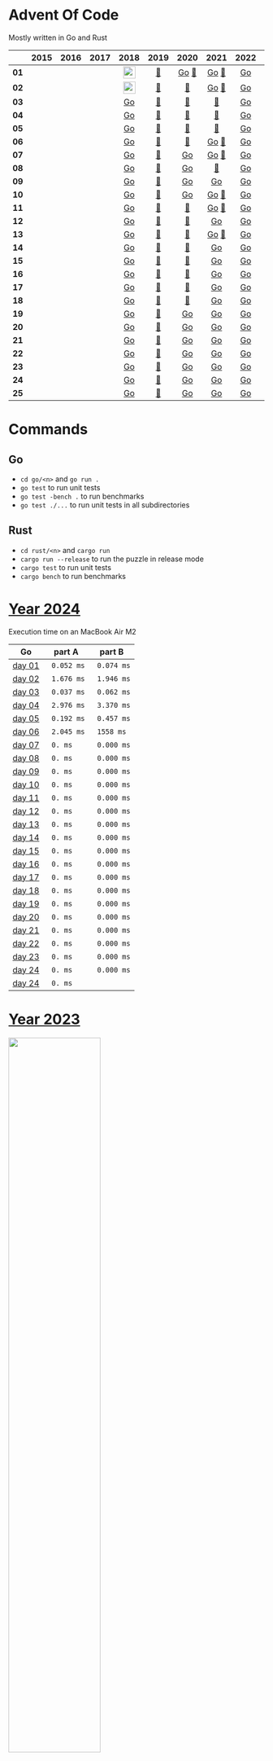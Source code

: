 # Advent Of Code

Mostly written in Go and Rust

|        | 2015 | 2016 | 2017 | 2018 | 2019 | 2020 | 2021 | 2022 | 2023 |            2024             |
|------  |:----:|:----:|:----:|:----:|:----:|:----:|:----:|:----:|:----:|:---------------------------:|
| **01** | | | | [<img src="assets/golang.png" width="24px"/>](./go/2018/01/day01.go) | [:crab:](./rust/2019/day01) | [Go](./go/2020/01/day01.go) [:crab:](./rust/2020/day01) | [Go](./go/2021/01/day01.go) [:crab:](./rust/2021/day01) | [Go](./go/2022/01/day01.go) | [Go](./go/2023/01/day01.go) | [Go](./go/2024/01/day01.go) |
| **02** | | | | [<img src="assets/golang.png" width="24px"/>](./go/2018/02/day02.go) | [:crab:](./rust/2019/day02) |                             [:crab:](./rust/2020/day02) | [Go](./go/2021/01/day02.go) [:crab:](./rust/2021/day02) | [Go](./go/2022/02/day02.go) | [Go](./go/2023/02/day02.go) |
| **03** | | | | [Go](./go/2018/03/day03.go) | [:crab:](./rust/2019/day03) |                             [:crab:](./rust/2020/day03) |                             [:crab:](./rust/2021/day03) | [Go](./go/2022/03/day03.go) | [Go](./go/2023/03/day03.go) |
| **04** | | | | [Go](./go/2018/04/day04.go) | [:crab:](./rust/2019/day04) |                             [:crab:](./rust/2020/day04) |                             [:crab:](./rust/2021/day04) | [Go](./go/2022/04/day04.go) | [Go](./go/2023/04/day04.go) |
| **05** | | | | [Go](./go/2018/05/day05.go) | [:crab:](./rust/2019/day05) |                             [:crab:](./rust/2020/day05) |                             [:crab:](./rust/2021/day05) | [Go](./go/2022/05/day05.go) | [Go](./go/2023/05/day05.go) |
| **06** | | | | [Go](./go/2018/06/day06.go) | [:crab:](./rust/2019/day06) |                             [:crab:](./rust/2020/day06) | [Go](./go/2021/06/day06.go) [:crab:](./rust/2021/day06) | [Go](./go/2022/06/day06.go) | [Go](./go/2023/06/day06.go) |
| **07** | | | | [Go](./go/2018/07/day07.go) | [:crab:](./rust/2019/day07) | [Go](./go/2020/07/day07.go)                             | [Go](./go/2021/07/day07.go) [:crab:](./rust/2021/day07) | [Go](./go/2022/07/day07.go) | [Go](./go/2023/07/day07.go) |
| **08** | | | | [Go](./go/2018/08/day08.go) | [:crab:](./rust/2019/day08) | [Go](./go/2020/08/day08.go)                             |                             [:crab:](./rust/2021/day08) | [Go](./go/2022/08/day08.go) | [Go](./go/2023/08/day08.go) |
| **09** | | | | [Go](./go/2018/09/day09.go) | [:crab:](./rust/2019/day09) | [Go](./go/2020/09/day09.go)                             | [Go](./go/2021/09/day09.go)                             | [Go](./go/2022/09/day09.go) | [Go](./go/2023/09/day09.go) |
| **10** | | | | [Go](./go/2018/10/day10.go) | [:crab:](./rust/2019/day10) | [Go](./go/2020/10/day10.go)                             | [Go](./go/2021/10/day10.go) [:crab:](./rust/2021/day10) | [Go](./go/2022/10/day10.go) | [Go](./go/2023/10/day10.go) |
| **11** | | | | [Go](./go/2018/11/day11.go) | [:crab:](./rust/2019/day11) |                             [:crab:](./rust/2020/day11) | [Go](./go/2021/11/day11.go) [:crab:](./rust/2021/day11) | [Go](./go/2022/11/day11.go) | [Go](./go/2023/11/day11.go) |
| **12** | | | | [Go](./go/2018/12/day12.go) | [:crab:](./rust/2019/day12) |                             [:crab:](./rust/2020/day12) | [Go](./go/2021/12/day12.go)                           | [Go](./go/2022/12/day12.go) | [Go](./go/2023/12/day12.go) |
| **13** | | | | [Go](./go/2018/13/day13.go) | [:crab:](./rust/2019/day13) |                             [:crab:](./rust/2020/day13) | [Go](./go/2021/13/day13.go) [:crab:](./rust/2021/day13) | [Go](./go/2022/13/day13.go) | [Go](./go/2023/13/day13.go) |
| **14** | | | | [Go](./go/2018/14/day14.go) | [:crab:](./rust/2019/day14) |                             [:crab:](./rust/2020/day14) | [Go](./go/2021/14/day14.go)                             | [Go](./go/2022/14/day14.go) | [Go](./go/2023/14/day14.go) |
| **15** | | | | [Go](./go/2018/15/day15.go) | [:crab:](./rust/2019/day15) |                             [:crab:](./rust/2020/day15) | [Go](./go/2021/15/day15.go)                             | [Go](./go/2022/15/day15.go) | [Go](./go/2023/15/day15.go) |
| **16** | | | | [Go](./go/2018/16/day16.go) | [:crab:](./rust/2019/day16) |                             [:crab:](./rust/2020/day16) | [Go](./go/2021/16/day16.go)                             | [Go](./go/2022/16/day16.go) | [Go](./go/2023/16/day16.go) |
| **17** | | | | [Go](./go/2018/17/day17.go) | [:crab:](./rust/2019/day17) |                             [:crab:](./rust/2020/day17) | [Go](./go/2021/17/day17.go)                             | [Go](./go/2022/17/day17.go) | [Go](./go/2023/17/day17.go) |
| **18** | | | | [Go](./go/2018/18/day18.go) | [:crab:](./rust/2019/day18) |                             [:crab:](./rust/2020/day18) | [Go](./go/2021/18/day18.go)                             | [Go](./go/2022/18/day18.go) | [Go](./go/2023/18/day18.go) |
| **19** | | | | [Go](./go/2018/19/day19.go) | [:crab:](./rust/2019/day19) | [Go](./go/2020/19/day19.go)                             | [Go](./go/2021/19/day19.go)                             | [Go](./go/2022/19/day19.go) | [Go](./go/2023/19/day19.go) |
| **20** | | | | [Go](./go/2018/20/day20.go) | [:crab:](./rust/2019/day20) | [Go](./go/2020/20/day20.go)                             | [Go](./go/2021/20/day20.go)                             | [Go](./go/2022/20/day20.go) | [Go](./go/2023/20/day20.go) |
| **21** | | | | [Go](./go/2018/21/day21.go) | [:crab:](./rust/2019/day21) | [Go](./go/2020/21/day21.go)                             | [Go](./go/2021/21/day21.go)                             | [Go](./go/2022/21/day21.go) | [Go](./go/2023/21/day21.go) |
| **22** | | | | [Go](./go/2018/22/day22.go) | [:crab:](./rust/2019/day22) | [Go](./go/2020/22/day22.go)                             | [Go](./go/2021/22/day22.go)                             | [Go](./go/2022/22/day22.go) | [Go](./go/2023/22/day22.go) |
| **23** | | | | [Go](./go/2018/23/day23.go) | [:crab:](./rust/2019/day23) | [Go](./go/2020/23/day23.go)                             | [Go](./go/2021/23/day23.go)                             | [Go](./go/2022/23/day23.go) | [Go](./go/2023/23/day23.go) |
| **24** | | | | [Go](./go/2018/24/day24.go) | [:crab:](./rust/2019/day24) | [Go](./go/2020/24/day24.go)                             | [Go](./go/2021/24/day24.go)                             | [Go](./go/2022/24/day24.go) | [Go](./go/2023/24/day24.go) |
| **25** | | | | [Go](./go/2018/25/day25.go) | [:crab:](./rust/2019/day25) | [Go](./go/2020/25/day25.go)                             | [Go](./go/2021/25/day25.go)                             | [Go](./go/2022/25/day25.go) | [Go](./go/2023/25/day25.go) |

# Commands

## Go

- `cd go/<n>` and `go run .`
- `go test` to run unit tests
- `go test -bench .` to run benchmarks
- `go test ./...` to run unit tests in all subdirectories

## Rust

- `cd rust/<n>` and `cargo run`
- `cargo run --release` to run the puzzle in release mode
- `cargo test` to run unit tests
- `cargo bench` to run benchmarks

# [Year 2024](README-2024.md)

Execution time on an MacBook Air M2

| Go                              | part A      | part B      |
|---------------------------------|-------------|-------------|
| [day 01](./go/2024/01/day01.go) | ` 0.052 ms` | ` 0.074 ms` |
| [day 02](./go/2024/02/day02.go) | ` 1.676 ms` | ` 1.946 ms` |
| [day 03](./go/2024/03/day03.go) | ` 0.037 ms` | ` 0.062 ms` |
| [day 04](./go/2024/04/day04.go) | ` 2.976 ms` | ` 3.370 ms` |
| [day 05](./go/2024/05/day05.go) | ` 0.192 ms` | ` 0.457 ms` |
| [day 06](./go/2024/06/day06.go) | ` 2.045 ms` | ` 1558 ms` |
| [day 07](./go/2024/07/day07.go) | ` 0. ms`    | ` 0.000 ms` |
| [day 08](./go/2024/08/day08.go) | ` 0. ms`    | ` 0.000 ms` |
| [day 09](./go/2024/09/day09.go) | ` 0. ms`    | ` 0.000 ms` |
| [day 10](./go/2024/10/day10.go) | ` 0. ms`    | ` 0.000 ms` |
| [day 11](./go/2024/11/day11.go) | ` 0. ms`    | ` 0.000 ms` |
| [day 12](./go/2024/12/day12.go) | ` 0. ms`    | ` 0.000 ms` |
| [day 13](./go/2024/13/day13.go) | ` 0. ms`    | ` 0.000 ms` |
| [day 14](./go/2024/14/day14.go) | ` 0. ms`    | ` 0.000 ms` |
| [day 15](./go/2024/15/day15.go) | ` 0. ms`    | ` 0.000 ms` |
| [day 16](./go/2024/16/day16.go) | ` 0. ms`    | ` 0.000 ms` |
| [day 17](./go/2024/17/day17.go) | ` 0. ms`    | ` 0.000 ms` |
| [day 18](./go/2024/18/day18.go) | ` 0. ms`    | ` 0.000 ms` |
| [day 19](./go/2024/19/day19.go) | ` 0. ms`    | ` 0.000 ms` |
| [day 20](./go/2024/20/day20.go) | ` 0. ms`    | ` 0.000 ms` |
| [day 21](./go/2024/21/day21.go) | ` 0. ms`    | ` 0.000 ms` |
| [day 22](./go/2024/22/day22.go) | ` 0. ms`    | ` 0.000 ms` |
| [day 23](./go/2024/23/day23.go) | ` 0. ms`    | ` 0.000 ms` |
| [day 24](./go/2024/24/day24.go) | ` 0. ms`    | ` 0.000 ms` |
| [day 24](./go/2024/25/day25.go) | ` 0. ms`    |             |


# [Year 2023](README-2023.md)

<a href="https://adventofcode.com"><img src="assets/calendar_2023.png" width="60%" /></a>

## Comments: [Here](README-2023.md)

Execution time on an MacBook Air M2

| Go                              | part A      | part B      |
|---------------------------------|-------------|-------------|
| [day 01](./go/2023/01/day01.go) | ` 0.056 ms` | ` 0.045 ms` |
| [day 02](./go/2023/02/day02.go) | ` 0.096 ms` | ` 0.096 ms` |
| [day 03](./go/2023/03/day03.go) | ` 1.800 ms` | ` 2.200 ms` |
| [day 04](./go/2023/04/day04.go) | ` 0.169 ms` | ` 0.173 ms` |
| [day 05](./go/2023/05/day05.go) | ` 0.214 ms` | ` 0.253 ms` |
| [day 06](./go/2023/06/day06.go) | ` 0.000 ms` | ` 25.10 ms` |
| [day 07](./go/2023/07/day07.go) | ` 0.539 ms` | ` 0.531 ms` |
| [day 08](./go/2023/08/day08.go) | ` 0.288 ms` | ` 1.700 ms` |
| [day 09](./go/2023/09/day09.go) | ` 0.172 ms` | ` 0.172 ms` |
| [day 10](./go/2023/10/day10.go) | ` 0.924 ms` | ` 1.400 ms` |
| [day 11](./go/2023/11/day11.go) | ` 0.136 ms` | ` 0.136 ms` |
| [day 12](./go/2023/12/day12.go) | ` 16.90 ms` | ` 30.60 ms` |
| [day 13](./go/2023/13/day13.go) | ` 0.144 ms` | ` 1.210 ms` |
| [day 14](./go/2023/14/day14.go) | ` 0.049 ms` | ` 44.00 ms` |
| [day 15](./go/2023/15/day15.go) | ` 0.076 ms` | ` 0.158 ms` |
| [day 16](./go/2023/16/day16.go) | ` 1.250 ms` | ` 353.0 ms` |
| [day 17](./go/2023/17/day17.go) | ` 8.100 ms` | ` 181.0 ms` |
| [day 18](./go/2023/18/day18.go) | ` 0.017 ms` | ` 0.018 ms` |
| [day 19](./go/2023/19/day19.go) | ` 0.280 ms` | ` 0.657 ms` |
| [day 20](./go/2023/20/day20.go) | ` 2.500 ms` | ` 10.30 ms` |
| [day 21](./go/2023/21/day21.go) | ` 8200  ms` | ` 2480  ms` |
| [day 22](./go/2023/22/day22.go) | ` 6700  ms` | ` 6.700 ms` |
| [day 23](./go/2023/23/day23.go) | ` 4.100 ms` | ` 1120  ms` |
| [day 24](./go/2023/24/day24.go) | ` 2.500 ms` | ` 37.00 ms` |
| [day 25](./go/2023/25/day25.go) | graphviz    |             |

# [Year 2022](README-2022.md)

<a href="https://adventofcode.com"><img src="assets/calendar_2022.png" width="60%" /></a>

## Comments: [Here](README-2022.md)

Execution time on an MacBook Air M2

| Go                              | part A         | part B      |
|---------------------------------|----------------|-------------|
| [day 01](./go/2022/01/day01.go) | ` 0.092 ms`    | ` 0.098 ms` |
| [day 02](./go/2022/02/day02.go) | ` 0.038 ms`    | ` 0.038 ms` |
| [day 03](./go/2022/03/day03.go) | ` 0.009 ms`    | ` 0.013 ms` |
| [day 04](./go/2022/04/day04.go) | ` 0.127 ms`    | ` 0.122 ms` |
| [day 05](./go/2022/05/day05.go) | ` 0.024 ms`    | ` 0.022 ms` |
| [day 06](./go/2022/06/day06.go) | ` 0.002 ms`    | ` 0.014 ms` |
| [day 07](./go/2022/07/day07.go) | ` 0.228 ms`    | ` 0.238 ms` |
| [day 08](./go/2022/08/day08.go) | ` 0.156 ms`    | ` 0.236 ms` |
| [day 09](./go/2022/09/day09.go) | ` 1.075 ms`    | ` 1.151 ms` |
| [day 10](./go/2022/10/day10.go) | ` 0.033 ms`    | ` 0.039 ms` |
| [day 11](./go/2022/11/day11.go) | ` 0.007 ms`    | ` 3.742 ms` |
| [day 12](./go/2022/12/day12.go) | ` 3.200 ms`    | ` 3.490 ms` |
| [day 13](./go/2022/13/day13.go) | ` 0.428 ms`    | ` 0.543 ms` |
| [day 14](./go/2022/14/day14.go) | ` 1.295 ms`    | ` 50.13 ms` |
| [day 15](./go/2022/15/day15.go) | ` 0.057 ms`    | ` 195.0 ms` |
| [day 16](./go/2022/16/day16.go) | ` 161.7 ms`    | ` 786.8 ms` |
| [day 17](./go/2022/17/day17.go) | ` 7.463 ms`    | ` 931.7 ms` |
| [day 18](./go/2022/18/day18.go) | ` 1.436 ms`    | ` 6.030 ms` |
| [day 19](./go/2022/19/day19.go) | ` 66.49 ms`    | ` 11.19 ms` |
| [day 20](./go/2022/20/day20.go) | ` 57.38 ms`    | ` 738.6 ms` |
| [day 21](./go/2022/21/day21.go) | ` 0.517 ms`    | ` 0.794 ms` |
| [day 22](./go/2022/22/day22.go) | ` 2.065 ms`    | ` 1.681 ms` |
| [day 23](./go/2022/23/day23.go) | ` 13.67 ms`    | ` 1024  ms` |
| [day 24](./go/2022/24/day24.go) | ` 21.77 ms`    | ` 88.03 ms` |
| [day 25](./go/2022/25/day25.go) | ` 0.029 ms`    |             |

# [Year 2021](README-2021.md)

<a href="https://adventofcode.com"><img src="assets/calendar_2021.png" width="60%" /></a>

## Comments: [Here](README-2021.md)

Execution time on an old Mac Pro (Late 2013), 3,7 GHz Quad-Core Intel Xeon E5

| Rust                        | part A      | part B      | Go                                         | part A      | part B      |
|:----------------------------|:------------|:------------|--------------------------------------------|-------------|-------------|
| [day 01](./rust/2021/day01) | ` 0.089 ms` | ` 0.067 ms` | [day 01](./go/2021/01/day01.go)            | ` 0.047 ms` | ` 0.048 ms` |
| [day 02](./rust/2021/day02) | ` 0.092 ms` | ` 0.063 ms` | [day 02](./go/2021/02/day02.go)            | ` 0.102 ms` | ` 0.103 ms` |
| [day 03](./rust/2021/day03) | ` 0.157 ms` | ` 0.084 ms` |                                            |             |             |
| [day 04](./rust/2021/day04) | ` 1.048 ms` | ` 0.841 ms` |                                            |             |             |
| [day 05](./rust/2021/day05) | ` 45.94 ms` | ` 46.03 ms` |                                            |             |             |
| [day 06](./rust/2021/day06) | ` 0.010 ms` | ` 0.008 ms` | [day 06](./go/2021/06/day06.go)            | ` 0.007 ms` | ` 0.008 ms` |
| [day 07](./rust/2021/day07) | ` 0.274 ms` | ` 0.795 ms` | [day 07](./go/2021/07/day07.go)            | ` 1.711 ms` | ` 2.841 ms` |
| [day 08](./rust/2021/day08) | ` 0.198 ms` | ` 1.786 ms` |                                            |             |             |
|                             |             |             | [day 09](./go/2021/09_simplified/day09.go) | ` 0.146 ms` | ` 0.670 ms` |
| [day 10](./rust/2021/day10) | ` 0.137 ms` | ` 0.134 ms` | [day 10](./go/2021/10/day10.go)            | ` 0.158 ms` | ` 0.160 ms` |
| [day 11](./rust/2021/day11) | ` 0.186 ms` | ` 0.420 ms` | [day 11](./go/2021/11/day11.go)            | ` 0.152 ms` | ` 0.432 ms` |
|                             |             |             | [day 12](./go/2021/12/day12.go)            | ` 0.161 ms` | ` 3.944 ms` |
| [day 13](./rust/2021/day13) | ` 0.156 ms` | ` 0.118 ms` | [day 13](./go/2021/13/day13.go)            | ` 0.441 ms` | ` 0.706 ms` |
|                             |             |             | [day 14](./go/2021/14/day14.go)            | ` 0.023 ms` | ` 0.052 ms` |
|                             |             |             | [day 15](./go/2021/15/day15.go)            | ` 9.858 ms` | ` 342.6 ms` |
|                             |             |             | [day 16](./go/2021/16/day16.go)            | ` 0.052 ms` | ` 0.049 ms` |
|                             |             |             | [day 17](./go/2021/17/day17.go)            | ` 0.133 ms` | ` 0.424 ms` |
|                             |             |             | [day 18](./go/2021/18/day18.go)            | ` 1.685 ms` | ` 25.18 ms` |
|                             |             |             | [day 19](./go/2021/19/day19.go)            | ` 20.20 ms` | ` 20.88 ms` |
|                             |             |             | [day 20](./go/2021/20/day20.go)            | ` 9.035 ms` | ` 491.5 ms` |
|                             |             |             | [day 21](./go/2021/21/day21.go)            | ` 0.002 ms` | ` 137.1 ms` |
|                             |             |             | [day 22](./go/2021/22/day22.go)            | ` 2.237 ms` | ` 56.16 ms` |
|                             |             |             | [day 23](./go/2021/23/day23.go)            | ` 7.806 ms` | ` 76.21 ms` |
|                             |             |             | [day 24](./go/2021/24/day24.go)            | ` 660.4 ms` | ` 0.003 ms` |
|                             |             |             | [day 25](./go/2021/25/day25.go)            | ` 98.00 ms` | ` 0.003 ms` |

# [Year 2020](README-2020.md)

<a href="https://adventofcode.com"><img src="assets/calendar_2020.png" width="60%" /></a>

## Comments: [Here](README-2020.md)

Execution time on an old Mac Pro (Late 2013), 3,7 GHz Quad-Core Intel Xeon E5

| Rust                        | part A      | part B      | Go                              | part A       | part B      |
|:----------------------------|:------------|:------------|---------------------------------|--------------|-------------|
| [day 01](./rust/2020/day01) | ` 0.034 ms` | ` 9.541 ms` | [day 01](./go/2020/01/day01.go) | ` 0.049 ms`  | ` 5.399 ms` |
| [day 02](./rust/2020/day02) | ` 0.331 ms` | ` 0.266 ms` |                                 |              |             |
| [day 03](./rust/2020/day03) | ` 0.199 ms` | ` 1.040 ms` |                                 |              |             |
| [day 04](./rust/2020/day04) | ` 0.712 ms` | ` 0.750 ms` |                                 |              |             |
| [day 05](./rust/2020/day05) | ` 0.036 ms` | ` 0.036 ms` |                                 |              |             |
| [day 06](./rust/2020/day06) | ` 0.114 ms` | ` 0.100 ms` |                                 |              |             |
|                             |             |             | [day 07](./go/2020/07/day07.go) | ` 6.542 ms`  | ` 0.934 ms` |
|                             |             |             | [day 08](./go/2020/08/day08.go) | ` 0.188 ms`  | ` 2.751 ms` |
|                             |             |             | [day 09](./go/2020/09/day09.go) | ` 0.087 ms`  | ` 0.279 ms` |
|                             |             |             | [day 10](./go/2020/10/day10.go) | ` 0.027 ms`  | ` 0.016 ms` |
| [day 11](./rust/2020/day11) | ` 22.47 ms` | ` 52.57 ms` |                                 |              |             |
| [day 12](./rust/2020/day12) | ` 0.102 ms` | ` 0.093 ms` |                                 |              |             |
| [day 13](./rust/2020/day13) | ` 0.016 ms` | ` 0.007 ms` |                                 |              |             |
| [day 14](./rust/2020/day14) | ` 0.340 ms` | ` 51.97 ms` |                                 |              |             |
| [day 15](./rust/2020/day15) | ` 0.096 ms` | ` 1798. ms` |                                 |              |             |
| [day 16](./rust/2020/day16) | ` 0.464 ms` | ` 0.706 ms` |                                 |              |             |
| [day 17](./rust/2020/day17) | ` 17.52 ms` | ` 768.0 ms` |                                 |              |             |
| [day 18](./rust/2020/day18) | ` 4.187 ms` | ` 4.134 ms` |                                 |              |             |
|                             |             |             | [day 19](./go/2020/19/day19.go) | ` 4.766 ms`  | ` 9.456 ms` |
|                             |             |             | [day 20](./go/2020/20/day20.go) | ` 36.66 ms`  | ` 44.65 ms` |
|                             |             |             | [day 21](./go/2020/21/day21.go) | ` 0.802 ms`  | ` 0.718 ms` |
|                             |             |             | [day 22](./go/2020/22/day22.go) | ` 0.008 ms`  | ` 173.1 ms` |
|                             |             |             | [day 23](./go/2020/23/day23.go) | ` 0.003 ms`  | ` 1986  ms` |
|                             |             |             | [day 24](./go/2020/24/day24.go) | ` 1.120 ms`  | ` 164.1 ms` |
|                             |             |             | [day 25](./go/2020/25/day25.go) | ` 164.4 ms`  |             |

# Year 2019
| Rust                              | part A      | part B      |
|---------------------------------|-------------|-------------|
| [day 01](./rust/2019/day01)  |||
| [day 02](./rust/2019/day02) |||
| [day 03](./rust/2019/day03) |||
| [day 04](./rust/2019/day04) |||
| [day 05](./rust/2019/day05) |||
| [day 06](./rust/2019/day06) |||
| [day 07](./rust/2019/day07) |||
| [day 08](./rust/2019/day08) |||
| [day 09](./rust/2019/day09) |||
| [day 10](./rust/2019/day10) |||
| [day 11](./rust/2019/day11) |||
| [day 12](./rust/2019/day12) |||
| [day 13](./rust/2019/day13) |||
| [day 14](./rust/2019/day14) |||
| [day 15](./rust/2019/day15) |||
| [day 16](./rust/2019/day16) |||
| [day 17](./rust/2019/day17) |||
| [day 18](./rust/2019/day18) |||
| [day 19](./rust/2019/day19) |||
| [day 20](./rust/2019/day20) |||
| [day 21](./rust/2019/day21) |||
| [day 22](./rust/2019/day22) |||
| [day 23](./rust/2019/day23) |||
| [day 24](./rust/2019/day24) |||
| [day 25](./rust/2019/day25) |||

# Year 2018
| Rust                              | part A      | part B      |
|---------------------------------|-------------|-------------|
| [day 01](./go/2018/01/day01.go) |||
| [day 02](./go/2018/02/day02.go) |||
| [day 03](./go/2018/03/day03.go) |||
| [day 04](./go/2018/04/day04.go) |||
| [day 05](./go/2018/05/day05.go) |||
| [day 06](./go/2018/06/day06.go) |||
| [day 07](./go/2018/07/day07.go) |||
| [day 08](./go/2018/08/day08.go) |||
| [day 09](./go/2018/09/day09.go) |||
| [day 10](./go/2018/10/day10.go) |||
| [day 11](./go/2018/11/day11.go) |||
| [day 12](./go/2018/12/day12.go) |||
| [day 13](./go/2018/13/day13.go) |||
| [day 14](./go/2018/14/day14.go) |||
| [day 15](./go/2018/15/day15.go) |||
| [day 16](./go/2018/16/day16.go) |||
| [day 17](./go/2018/17/day17.go) |||
| [day 18](./go/2018/18/day18.go) |||
| [day 19](./go/2018/19/day19.go) |||
| [day 20](./go/2018/20/day20.go) |||
| [day 21](./go/2018/21/day21.go) |||
| [day 22](./go/2018/22/day22.go) |||
| [day 23](./go/2018/23/day23.go) |||
| [day 24](./go/2018/24/day24.go) |||
| [day 25](./go/2018/25/day25.go) |||

